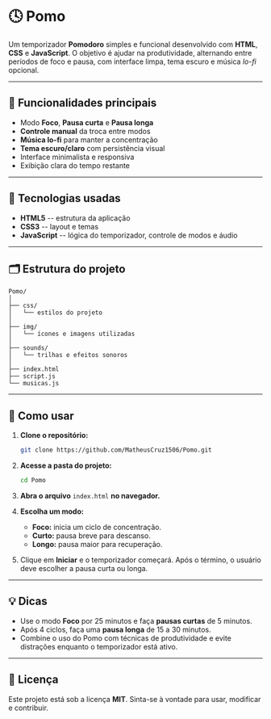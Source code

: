 # 🕓 Pomo

Um temporizador **Pomodoro** simples e funcional desenvolvido com
**HTML**, **CSS** e **JavaScript**.
O objetivo é ajudar na produtividade, alternando entre períodos de foco
e pausa, com interface limpa, tema escuro e música *lo-fi* opcional.

------------------------------------------------------------------------

## 📌 Funcionalidades principais

-   Modo **Foco**, **Pausa curta** e **Pausa longa**
-   **Controle manual** da troca entre modos
-   **Música lo-fi** para manter a concentração
-   **Tema escuro/claro** com persistência visual
-   Interface minimalista e responsiva
-   Exibição clara do tempo restante

------------------------------------------------------------------------

## 🧰 Tecnologias usadas

-   **HTML5** -- estrutura da aplicação
-   **CSS3** -- layout e temas
-   **JavaScript** -- lógica do temporizador, controle de modos e áudio

------------------------------------------------------------------------

## 🗂️ Estrutura do projeto

    Pomo/
    │
    ├── css/
    │   └── estilos do projeto
    │
    ├── img/
    │   └── ícones e imagens utilizadas
    │
    ├── sounds/
    │   └── trilhas e efeitos sonoros
    │
    ├── index.html
    ├── script.js
    └── musicas.js

------------------------------------------------------------------------

## 🚀 Como usar

1.  **Clone o repositório:**

    ``` bash
    git clone https://github.com/MatheusCruz1506/Pomo.git
    ```

2.  **Acesse a pasta do projeto:**

    ``` bash
    cd Pomo
    ```

3.  **Abra o arquivo** `index.html` **no navegador.**

4.  **Escolha um modo:**

    -   **Foco:** inicia um ciclo de concentração.
    -   **Curto:** pausa breve para descanso.
    -   **Longo:** pausa maior para recuperação.

5.  Clique em **Iniciar** e o temporizador começará.
    Após o término, o usuário deve escolher a pausa curta ou longa.

------------------------------------------------------------------------

## 💡 Dicas

-   Use o modo **Foco** por 25 minutos e faça **pausas curtas** de 5
    minutos.
-   Após 4 ciclos, faça uma **pausa longa** de 15 a 30 minutos.
-   Combine o uso do Pomo com técnicas de produtividade e evite
    distrações enquanto o temporizador está ativo.

------------------------------------------------------------------------


## 📄 Licença

Este projeto está sob a licença **MIT**.
Sinta-se à vontade para usar, modificar e contribuir.
